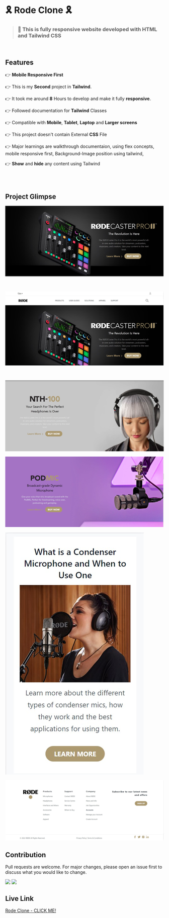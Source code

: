 # 🎗️ **Rode Clone** 🎗️

> ### 📱 **This is fully responsive website developed with HTML and Tailwind CSS**

<br>

## **Features**

👉 **Mobile Responsive First**

👉 This is my **Second** project in **Tailwind**.

👉 It took me around **8** Hours to develop and make it fully **responsive**.

👉 Followed documentation for **Tailwind** Classes

👉 Compatible with **Mobile**, **Tablet**, **Laptop** and **Larger screens**

👉 This project doesn't contain External **CSS** File

👉 Major learnings are walkthrough documentaion, using flex concepts, mobile responsive first, Background-Image position using tailwind,

👉 **Show** and **hide** any content using Tailwind

<br>
<br>

## Project Glimpse

![](./assets/herosection-01.jpg)

<br>

![](./assets/navbarSection-02.jpg)

<br>

![](./assets/HeroSection-03.jpg)

![](./assets/herosection-04.jpg)

![](./assets/mobileView-04.jpg)

![](./assets/footer-05.jpg)

## Contribution

Pull requests are welcome. For major changes, please open an issue first to discuss what you would like to change.

![](https://img.shields.io/badge/TIme-8%20Hours-green)
![](https://img.shields.io/badge/Build%20By-Tailwind%20%26%20HTML-blue)

## Live Link

[Rode Clone - CLICK ME!]()
